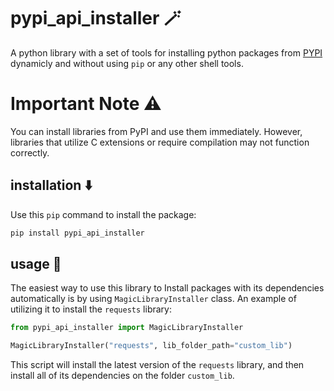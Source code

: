 # pypi_api_installer 🪄
A python library with a set of tools for installing python packages from [PYPI](https://pypi.org/) dynamicly and without using `pip` or any other shell tools.

# Important Note ⚠️
You can install libraries from PyPI and use them immediately. However, libraries that utilize C extensions or require compilation may not function correctly.


## installation ⬇️
Use this `pip` command to install the package:
```zsh
pip install pypi_api_installer
```

## usage 🙌

The easiest way to use this library to Install packages with its dependencies automatically is by using `MagicLibraryInstaller` class. An example of utilizing it to install the `requests` library:

```python
from pypi_api_installer import MagicLibraryInstaller

MagicLibraryInstaller("requests", lib_folder_path="custom_lib")
```

This script will install the latest version of the `requests` library, and then install all of its dependencies on the folder `custom_lib`.